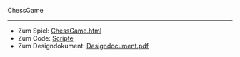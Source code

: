 ChessGame
<hr/>
<ul>
<li>Zum Spiel: <a href="https://nickhaecker.github.io/PrimaSS21Endabgabe/ChessGame.html">ChessGame.html</a></li>
<li>Zum Code: <a href="https://github.com/NickHaecker/PrimaSS21Endabgabe/tree/main/scripts">Scripte</a></li>
<li>Zum Designdokument: <a href="https://github.com/NickHaecker/PrimaSS21Endabgabe/blob/main/konzept/Designdocument.pdf">Designdocument.pdf</a></li>
</ul>
